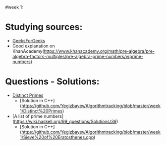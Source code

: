 #week 1:

# Studying sources:
- [GeeksForGeeks](http://www.geeksforgeeks.org/sieve-of-eratosthenes/)
- Good explanation on KhanAcademy(https://www.khanacademy.org/math/pre-algebra/pre-algebra-factors-multiples/pre-algebra-prime-numbers/v/prime-numbers)
# Questions - Solutions:
- [Distinct Primes](http://www.spoj.com/problems/AMR11E/)  
    - [Solution in C++] (https://github.com/Yegizbayev/Algorithmtracking/blob/master/week1/Distinct%20Primes) 
- [A list of prime numbers] (https://wiki.haskell.org/99_questions/Solutions/39)
    - [Solution in C++] (https://github.com/Yegizbayev/Algorithmtracking/blob/master/week1/Sieve%20of%20Eratosthenes.cpp)



